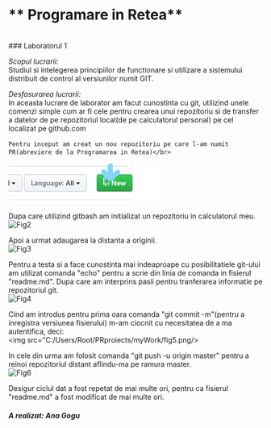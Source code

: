 # ** Programare in Retea**
</br>
### Laboratorul 1</br>

*Scopul lucrarii:*</br>
   Studiul si intelegerea principiilor de functionare si utilizare a sistemului
 distribuit de control al versiunilor numit GIT. 


*Desfasurarea lucrarii:*</br>
   In aceasta lucrare de laborator am facut cunostinta cu git, utilizind unele
comenzi simple cum ar fi cele pentru crearea unui repozitoriu si de transfer
a datelor de pe repozitoriul local(de pe calculatorul personal) pe cel localizat
pe github.com

    Pentru inceput am creat un nou repozitoriu pe care l-am numit PR(abreviere de la Programarea in Retea)</br>
 ![Fig1](/myWork/fig1.jpg)

   Dupa care utilizind gitbash am initializat un repozitoriu in calculatorul meu.</br>
 ![Fig2](C:/Users/Root/PRproiects/myWork/fig2.png)

   Apoi a urmat adaugarea la distanta a originii.</br>
![Fig3](fig3.png)

   Pentru a testa si a face cunostinta mai indeaproape cu posibilitatiele git-ului
am utilizat comanda "echo" pentru a scrie din linia de comanda in fisierul "readme.md".
Dupa care am interprins pasii pentru tranferarea informatie pe repozitoriul git.</br>
![Fig4](C:\Users\Root\PRproiects\myWork\fig4.png)

   Cind am introdus pentru prima oara comanda "git commit -m"(pentru a inregistra 
versiunea fisierului) m-am ciocnit cu necesitatea de a ma autentifica, deci:</br>
<img src="C:/Users/Root/PRproiects/myWork/fig5.png/>

   In cele din urma am folosit comanda "git push -u origin master" pentru a reinoi
repozitoriul distant aflindu-ma pe ramura master.</br>
![Fig6](C:\Users\Root\Desktop\Unversitate\PR\fig6.png)

  Desigur ciclul dat a fost repetat de mai multe ori, pentru ca fisierul "readme.md"
a fost modificat de mai multe ori. 

##### A realizat: Ana Gogu